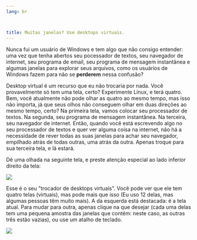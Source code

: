 ```yaml
---
lang: br



﻿title: Muitas janelas? Use desktops virtuais.
---
```


Nunca fui um usuário de Windows e tem algo que não consigo entender: uma vez que tenha abertos seu pocessador de textos, seu navegador de internet, seu programa de email, seu programa de mensagem instantânea e algumas janelas para explorar seus arquivos, como os usuários de Windows fazem para não se <b>perderem</b> nessa confusão?

Desktop virtual é um recurso que eu não trocaria por nada. Você provavelmente só tem uma tela, certo? Experimente Linux, e terá quatro. Bem, você atualmente não pode olhar as quatro ao mesmo tempo, mas isso não importa, já que seus olhos não conseguem olhar em duas direções ao mesmo tempo, certo? Na primeira tela, vamos colocar seu processador de textos. Na segunda, seu programa de mensagem instantânea. Na terceira, seu navegador de internet. Então, quando você está escrevendo algo no seu processador de textos e quer ver alguma coisa na internet, não há a necessidade de rever todas as suas janelas para achar seu navegador, empilhado atrás de todas outras, uma atrás da outra. Apenas troque para sua terceira tela, e lá estará.

Dê uma olhada na seguinte tela, e preste atenção especial ao lado inferior direito da tela:

<img src="Images/workspaces.png" border="0"/>

Esse é o seu "trocador de desktops virtuais". Você pode ver que ele tem quatro telas (virtuais), mas pode mais que isso (Eu uso 12 delas, mas algumas pessoas têm muito mais). A da esquerda está destacada: é a tela atual. Para mudar para outra, apenas clique na que desejar (cada uma delas tem uma pequena amostra das janelas que contém: neste caso, as outras três estão vazias), ou use um atalho de teclado.

<img src="Images/workspaces_full.png" border="0"/>




